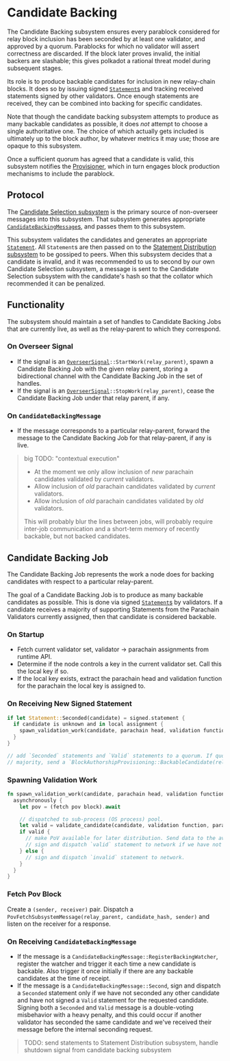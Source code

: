 # Candidate Backing

The Candidate Backing subsystem ensures every parablock considered for relay block inclusion has been seconded by at least one validator, and approved by a quorum. Parablocks for which no validator will assert correctness are discarded. If the block later proves invalid, the initial backers are slashable; this gives polkadot a rational threat model during subsequent stages.

Its role is to produce backable candidates for inclusion in new relay-chain blocks. It does so by issuing signed [`Statement`s](/type-definitions.html#statement-type) and tracking received statements signed by other validators. Once enough statements are received, they can be combined into backing for specific candidates.

Note that though the candidate backing subsystem attempts to produce as many backable candidates as possible, it does _not_ attempt to choose a single authoritative one. The choice of which actually gets included is ultimately up to the block author, by whatever metrics it may use; those are opaque to this subsystem.

Once a sufficient quorum has agreed that a candidate is valid, this subsystem notifies the [Provisioner](/node/utility/provisioner.html), which in turn engages block production mechanisms to include the parablock.

## Protocol

The [Candidate Selection subsystem](/node/backing/candidate-selection.html) is the primary source of non-overseer messages into this subsystem. That subsystem generates appropriate [`CandidateBackingMessage`s](/type-definitions.html#candidate-backing-message), and passes them to this subsystem.

This subsystem validates the candidates and generates an appropriate [`Statement`](/type-definitions.html#statement-type). All `Statement`s are then passed on to the [Statement Distribution subsystem](/node/backing/statement-distribution.html) to be gossiped to peers. When this subsystem decides that a candidate is invalid, and it was recommended to us to second by our own Candidate Selection subsystem, a message is sent to the Candidate Selection subsystem with the candidate's hash so that the collator which recommended it can be penalized.

## Functionality

The subsystem should maintain a set of handles to Candidate Backing Jobs that are currently live, as well as the relay-parent to which they correspond.

### On Overseer Signal

* If the signal is an [`OverseerSignal`](/type-definitions.html#overseer-signal)`::StartWork(relay_parent)`, spawn a Candidate Backing Job with the given relay parent, storing a bidirectional channel with the Candidate Backing Job in the set of handles.
* If the signal is an [`OverseerSignal`](/type-definitions.html#overseer-signal)`::StopWork(relay_parent)`, cease the Candidate Backing Job under that relay parent, if any.

### On `CandidateBackingMessage`

* If the message corresponds to a particular relay-parent, forward the message to the Candidate Backing Job for that relay-parent, if any is live.

> big TODO: "contextual execution"
>
> * At the moment we only allow inclusion of _new_ parachain candidates validated by _current_ validators.
> * Allow inclusion of _old_ parachain candidates validated by _current_ validators.
> * Allow inclusion of _old_ parachain candidates validated by _old_ validators.
>
> This will probably blur the lines between jobs, will probably require inter-job communication and a short-term memory of recently backable, but not backed candidates.

## Candidate Backing Job

The Candidate Backing Job represents the work a node does for backing candidates with respect to a particular relay-parent.

The goal of a Candidate Backing Job is to produce as many backable candidates as possible. This is done via signed [`Statement`s](/type-definitions.html#statement-type) by validators. If a candidate receives a majority of supporting Statements from the Parachain Validators currently assigned, then that candidate is considered backable.

### On Startup

* Fetch current validator set, validator -> parachain assignments from runtime API.
* Determine if the node controls a key in the current validator set. Call this the local key if so.
* If the local key exists, extract the parachain head and validation function for the parachain the local key is assigned to.

### On Receiving New Signed Statement

```rust
if let Statement::Seconded(candidate) = signed.statement {
  if candidate is unknown and in local assignment {
    spawn_validation_work(candidate, parachain head, validation function)
  }
}

// add `Seconded` statements and `Valid` statements to a quorum. If quorum reaches validator-group
// majority, send a `BlockAuthorshipProvisioning::BackableCandidate(relay_parent, Candidate, Backing)` message.
```

### Spawning Validation Work

```rust
fn spawn_validation_work(candidate, parachain head, validation function) {
  asynchronously {
    let pov = (fetch pov block).await

    // dispatched to sub-process (OS process) pool.
    let valid = validate_candidate(candidate, validation function, parachain head, pov).await;
    if valid {
      // make PoV available for later distribution. Send data to the availability store to keep.
      // sign and dispatch `valid` statement to network if we have not seconded the given candidate.
    } else {
      // sign and dispatch `invalid` statement to network.
    }
  }
}
```

### Fetch Pov Block

Create a `(sender, receiver)` pair.
Dispatch a `PovFetchSubsystemMessage(relay_parent, candidate_hash, sender)` and listen on the receiver for a response.

### On Receiving `CandidateBackingMessage`

* If the message is a `CandidateBackingMessage::RegisterBackingWatcher`, register the watcher and trigger it each time a new candidate is backable. Also trigger it once initially if there are any backable candidates at the time of receipt.
* If the message is a `CandidateBackingMessage::Second`, sign and dispatch a `Seconded` statement only if we have not seconded any other candidate and have not signed a `Valid` statement for the requested candidate. Signing both a `Seconded` and `Valid` message is a double-voting misbehavior with a heavy penalty, and this could occur if another validator has seconded the same candidate and we've received their message before the internal seconding request.

> TODO: send statements to Statement Distribution subsystem, handle shutdown signal from candidate backing subsystem
